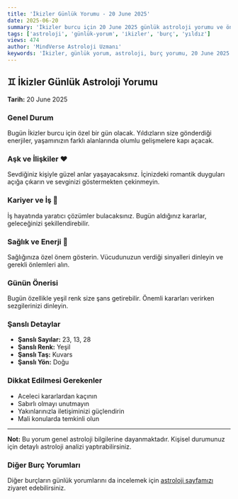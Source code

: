 ```yaml
---
title: 'İkizler Günlük Yorumu - 20 June 2025'
date: 2025-06-20
summary: 'İkizler burcu için 20 June 2025 günlük astroloji yorumu ve önerileri.'
tags: ['astroloji', 'günlük-yorum', 'i̇kizler', 'burç', 'yıldız']
views: 474
author: 'MindVerse Astroloji Uzmanı'
keywords: 'İkizler, günlük yorum, astroloji, burç yorumu, 20 June 2025'
---
```


## ♊ İkizler Günlük Astroloji Yorumu

**Tarih:** 20 June 2025

### Genel Durum

Bugün İkizler burcu için özel bir gün olacak. Yıldızların size gönderdiği enerjiler, yaşamınızın farklı alanlarında olumlu gelişmelere kapı açacak.

### Aşk ve İlişkiler ❤️

Sevdiğiniz kişiyle güzel anlar yaşayacaksınız. İçinizdeki romantik duyguları açığa çıkarın ve sevginizi göstermekten çekinmeyin.

### Kariyer ve İş 💼

İş hayatında yaratıcı çözümler bulacaksınız. Bugün aldığınız kararlar, geleceğinizi şekillendirebilir.

### Sağlık ve Enerji 🌟

Sağlığınıza özel önem gösterin. Vücudunuzun verdiği sinyalleri dinleyin ve gerekli önlemleri alın.

### Günün Önerisi

Bugün özellikle yeşil renk size şans getirebilir. Önemli kararları verirken sezgilerinizi dinleyin.

### Şanslı Detaylar

- **Şanslı Sayılar:** 23, 13, 28
- **Şanslı Renk:** Yeşil
- **Şanslı Taş:** Kuvars
- **Şanslı Yön:** Doğu

### Dikkat Edilmesi Gerekenler

- Aceleci kararlardan kaçının
- Sabırlı olmayı unutmayın
- Yakınlarınızla iletişiminizi güçlendirin
- Mali konularda temkinli olun

---

**Not:** Bu yorum genel astroloji bilgilerine dayanmaktadır. Kişisel durumunuz için detaylı astroloji analizi yaptırabilirsiniz.

### Diğer Burç Yorumları

Diğer burçların günlük yorumlarını da incelemek için [astroloji sayfamızı](https://www.mindversedaily.com) ziyaret edebilirsiniz.
